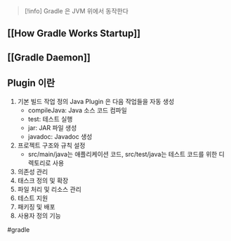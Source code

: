 
> [!info] Gradle 은 JVM 위에서 동작한다

## [[How Gradle Works Startup]]
## [[Gradle Daemon]]

## Plugin 이란
1. 기본 빌드 작업 정의
	Java Plugin 은 다음 작업들을 자동 생성
	- compileJava: Java 소스 코드 컴파일
	- test: 테스트 실행
	- jar: JAR 파일 생성
	- javadoc: Javadoc 생성
2. 프로젝트 구조와 규칙 설정
	- src/main/java는 애플리케이션 코드, src/test/java는 테스트 코드를 위한 디렉토리로 사용
3. 의존성 관리
4. 태스크 정의 및 확장
5. 파일 처리 및 리소스 관리
6. 테스트 지원
7. 패키징 및 배포
8. 사용자 정의 기능


#gradle
